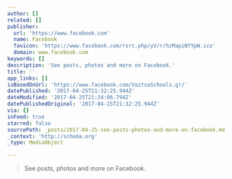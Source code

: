 ```yaml
---
author: []
related: []
publisher:
  url: 'https://www.facebook.com'
  name: Facebook
  favicon: 'https://www.facebook.com/rsrc.php/yV/r/hzMapiNYYpW.ico'
  domain: www.facebook.com
keywords: []
description: 'See posts, photos and more on Facebook.'
title: ''
app_links: []
isBasedOnUrl: 'https://www.facebook.com/VaitsaSchools.gr/'
datePublished: '2017-04-25T21:32:25.944Z'
dateModified: '2017-04-25T21:24:06.794Z'
datePublishedOriginal: '2017-04-25T21:32:25.944Z'
via: {}
inFeed: true
starred: false
sourcePath: _posts/2017-04-25-see-posts-photos-and-more-on-facebook.md
_context: 'http://schema.org'
_type: MediaObject

---
```

> See posts, photos and more on Facebook.